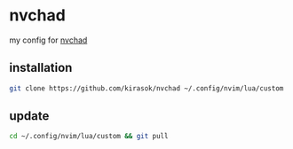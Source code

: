 # nvchad

my config for [nvchad](https://github.com/NvChad/NvChad)

## installation

```bash
git clone https://github.com/kirasok/nvchad ~/.config/nvim/lua/custom
```

## update

```bash
cd ~/.config/nvim/lua/custom && git pull
```
